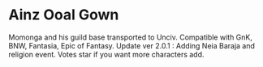# Ainz Ooal Gown
Momonga and his guild base transported to Unciv.
Compatible with GnK, BNW, Fantasia, Epic of Fantasy.
Update ver 2.0.1 : Adding Neia Baraja and religion event.
Votes star if you want more characters add.
